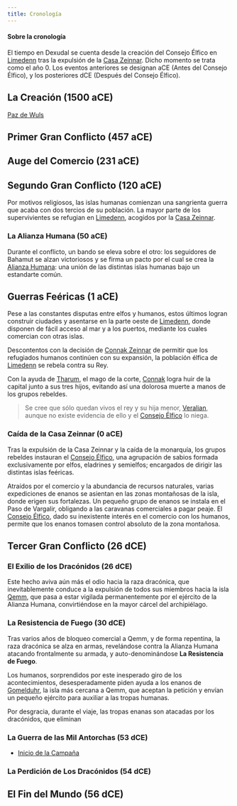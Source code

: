 ```yaml
---
title: Cronología
---
```


#### Sobre la cronología

El tiempo en Dexudal se cuenta desde la creación del Consejo Élfico en [Limedenn](../_islands/limedenn.md) tras la expulsión de la [Casa Zeinnar](../_houses/casa-zeinnar.md). Dicho momento se trata como el año 0. Los eventos anteriores se designan aCE (Antes del Consejo Élfico), y los posteriores dCE (Después del Consejo Élfico).

## La Creación (1500 aCE)

[Paz de Wuls](_eras/paz-de-wuls.md)

## Primer Gran Conflicto (457 aCE)

## Auge del Comercio (231 aCE)

## Segundo Gran Conflicto (120 aCE)

Por motivos religiosos, las islas humanas comienzan una sangrienta guerra que acaba con dos tercios de su población. La mayor parte de los supervivientes se refugian en [Limedenn](../_islands/limedenn.md), acogidos por la [Casa Zeinnar](../_houses/casa-zeinnar.md).

### La Alianza Humana (50 aCE)

Durante el conflicto, un bando se eleva sobre el otro: los seguidores de Bahamut se alzan victoriosos y se firma un pacto por el cual se crea la [Alianza Humana](../_factions/alianza-humana.md): una unión de las distintas islas humanas bajo un estandarte común.

## Guerras Feéricas (1 aCE)

Pese a las constantes disputas entre elfos y humanos, estos últimos logran construir ciudades y asentarse en la parte oeste de [Limedenn](../_islands/limedenn.md), donde disponen de fácil acceso al mar y a los puertos, mediante los cuales comercian con otras islas.

Descontentos con la decisión de [Connak Zeinnar](../_chars/connak-zeinnar.md) de permitir que los refugiados humanos continúen con su expansión, la población élfica de [Limedenn](../_islands/limedenn.md) se rebela contra su Rey.

Con la ayuda de [Tharum](../_chars/tharum-aerian.md), el mago de la corte, [Connak](../_chars/connak-zeinnar.md) logra huir de la capital junto a sus tres hijos, evitando así una dolorosa muerte a manos de los grupos rebeldes.

> Se cree que sólo quedan vivos el rey y su hija menor, [Veralian](../_chars/veralian-zeinnar.md), aunque no existe evidencia de ello y el [Consejo Élfico](../_institutions/consejo-elfico.md) lo niega.

### Caída de la Casa Zeinnar (0 aCE)

Tras la expulsión de la Casa Zeinnar y la caída de la monarquía, los grupos rebeldes instauran el [Consejo Élfico](../_institutions/consejo-elfico.md), una agrupación de sabios formada exclusivamente por elfos, eladrines y semielfos; encargados de dirigir las distintas islas feéricas.

Atraídos por el comercio y la abundancia de recursos naturales, varias expediciones de enanos se asientan en las zonas montañosas de la isla, donde erigen sus fortalezas. Un pequeño grupo de enanos se instala en el Paso de Vargalir, obligando a las caravanas comerciales a pagar peaje. El [Consejo Élfico](../_institutions/consejo-elfico.md), dado su inexistente interés en el comercio con los humanos, permite que los enanos tomasen control absoluto de la zona montañosa.

## Tercer Gran Conflicto (26 dCE)

### El Exilio de los Dracónidos (26 dCE)



Este hecho aviva aún más el odio hacia la raza dracónica, que inevitablemente conduce a la expulsión de todos sus miembros hacia la isla [Qemm](../_islands/qemm.md), que pasa a estar vigilada permanentemente por el ejército de la Alianza Humana, convirtiéndose en la mayor cárcel del archipiélago.

### La Resistencia de Fuego (30 dCE)

Tras varios años de bloqueo comercial a Qemm, y de forma repentina, la raza dracónica se alza en armas, revelándose contra la Alianza Humana atacando frontalmente su armada, y auto-denominándose **La Resistencia de Fuego**.

Los humanos, sorprendidos por este inesperado giro de los acontecimientos, desesperadamente piden ayuda a los enanos de [Gomelduhr](../_islands/gomelduhr.md), la isla más cercana a Qemm, que aceptan la petición y envían un pequeño ejército para auxiliar a las tropas humanas.

Por desgracia, durante el viaje, las tropas enanas son atacadas por los dracónidos, que eliminan

### La Guerra de las Mil Antorchas (53 dCE)

* [Inicio de la Campaña](_eras/guerra-mil-antorchas.md)

### La Perdición de Los Dracónidos (54 dCE)

## El Fin del Mundo (56 dCE)

<!--
* [Muerte de Wuls](_eras/muerte-de-wuls.md)
-->
